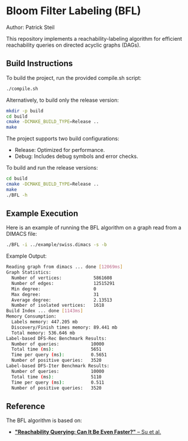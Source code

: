 
# Bloom Filter Labeling (BFL)
Author: Patrick Steil

This repository implements a reachability-labeling algorithm for efficient reachability queries on directed acyclic graphs (DAGs). 

## Build Instructions
To build the project, run the provided compile.sh script:
```bash
./compile.sh
```

Alternatively, to build only the release version:
```bash
mkdir -p build
cd build
cmake -DCMAKE_BUILD_TYPE=Release ..
make
```

The project supports two build configurations:
- Release: Optimized for performance.
- Debug: Includes debug symbols and error checks.

To build and run the release versions:
```bash
cd build
cmake -DCMAKE_BUILD_TYPE=Release ..
make
./BFL -h
```

## Example Execution
Here is an example of running the BFL algorithm on a graph read from a DIMACS file:
```bash
./BFL -i ../example/swiss.dimacs -s -b
```

Example Output:
```bash
Reading graph from dimacs ... done [12069ms]
Graph Statistics:
  Number of vertices:            5861608
  Number of edges:               12515291
  Min degree:                    0
  Max degree:                    31
  Average degree:                2.13513
  Number of isolated vertices:   1618
Build Index ... done [1143ms]
Memory Consumption:
  Labels memory: 447.205 mb
  Discovery/Finish times memory: 89.441 mb
  Total memory: 536.646 mb
Label-based DFS-Rec Benchmark Results:
  Number of queries:            10000
  Total time (ms):              5651
  Time per query (ms):          0.5651
  Number of positive queries:   3520
Label-based DFS-Iter Benchmark Results:
  Number of queries:            10000
  Total time (ms):              5110
  Time per query (ms):          0.511
  Number of positive queries:   3520
```

## Reference
The BFL algorithm is based on:
- [**"Reachability Querying: Can It Be Even Faster?"** – Su et al.](https://ieeexplore.ieee.org/document/7750623)